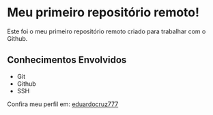 # Meu primeiro repositório remoto!

Este foi o meu primeiro repositório remoto criado para trabalhar com o Github.

## Conhecimentos Envolvidos

- Git
- Github
- SSH

Confira meu perfil em: [eduardocruz777](https://github.com/eduardocruz777)